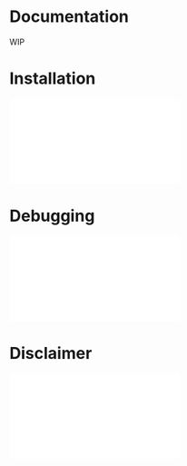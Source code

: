 # Documentation
WIP

# Installation
![bCNC doc](bCNC/docs/INSTALLATION.md)

# Debugging
![bCNC doc](bCNC/docs/DEBUGGING.md)

# Disclaimer
![bCNC doc](bCNC/docs/DISCLAIMER.md)
